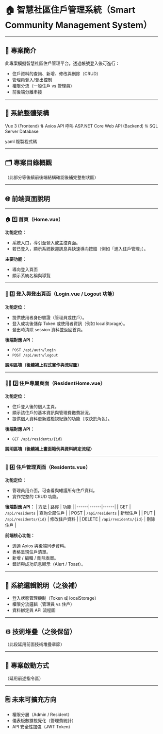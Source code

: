 # 🏠 智慧社區住戶管理系統（Smart Community Management System）

---

## 📘 專案簡介
此專案模擬智慧社區住戶管理平台，透過帳號登入後可進行：
- 住戶資料的查詢、新增、修改與刪除（CRUD）
- 管理員登入/登出控制
- 權限分流（一般住戶 vs 管理員）
- 前後端分離串接

---

## 🧱 系統整體架構
Vue 3 (Frontend)
⇅ Axios API 呼叫
ASP.NET Core Web API (Backend)
⇅
SQL Server Database

yaml
複製程式碼

---

## 🗂️ 專案目錄概觀
（此部分等後續前後端結構確認後補完整樹狀圖）

---

## 🌐 前端頁面說明

---

### 🏠 1️⃣ 首頁（Home.vue）
**功能定位：**
- 系統入口，導引至登入或主控頁面。
- 若已登入，顯示系統歡迎訊息與快速導向按鈕（例如「進入住戶管理」）。

**主要功能：**
- 導向登入頁面
- 顯示系統名稱與導覽

---

### 🔐 2️⃣ 登入與登出頁面（Login.vue / Logout 功能）
**功能定位：**
- 提供使用者身份驗證（管理員或住戶）。
- 登入成功後儲存 Token 或使用者資訊（例如 localStorage）。
- 登出時清除 session 資料並返回首頁。

**後端對應 API：**
- `POST /api/auth/login`
- `POST /api/auth/logout`

**說明區塊（後續補上程式實作與流程圖）**

---

### 🧍‍♂️ 3️⃣ 住戶專屬頁面（ResidentHome.vue）
**功能定位：**
- 住戶登入後的個人主頁。
- 顯示該住戶的基本資訊與管理費繳費狀況。
- 提供個人資料更新或檢視紀錄的功能（取決於角色）。

**後端對應 API：**
- `GET /api/residents/{id}`

**說明區塊（後續補上畫面範例與資料綁定流程）**

---

### 🏢 4️⃣ 住戶管理頁面（Residents.vue）
**功能定位：**
- 管理員用介面，可查看與維護所有住戶資料。
- 實作完整的 CRUD 功能。

**後端對應 API：**
| 方法 | 路徑 | 功能 |
|------|------|------|
| GET | `/api/residents` | 查詢全部住戶 |
| POST | `/api/residents` | 新增住戶 |
| PUT | `/api/residents/{id}` | 修改住戶資料 |
| DELETE | `/api/residents/{id}` | 刪除住戶 |

**前端核心功能：**
- 透過 Axios 與後端同步資料。
- 表格呈現住戶清單。
- 新增 / 編輯 / 刪除表單。
- 錯誤與成功訊息顯示（Alert / Toast）。

---

## 🧠 系統邏輯說明（之後補）
- 登入狀態管理機制（Token 或 localStorage）
- 權限分流邏輯（管理員 vs 住戶）
- 資料綁定與 API 流程圖

---

## ⚙️ 技術堆疊（之後保留）
（此段延用前面技術堆疊章節）

---

## 🧾 專案啟動方式
（延用前述指令區）

---

## 🗒️ 未來可擴充方向
- 權限分層（Admin / Resident）
- 儀表板數據視覺化（管理費統計）
- API 安全性加強（JWT Token）

